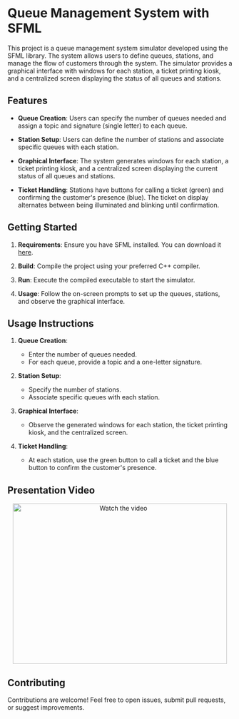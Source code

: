 # Queue Management System with SFML

This project is a queue management system simulator developed using the SFML library. The system allows users to define queues, stations, and manage the flow of customers through the system. The simulator provides a graphical interface with windows for each station, a ticket printing kiosk, and a centralized screen displaying the status of all queues and stations.

## Features

- **Queue Creation**: Users can specify the number of queues needed and assign a topic and signature (single letter) to each queue.

- **Station Setup**: Users can define the number of stations and associate specific queues with each station.

- **Graphical Interface**: The system generates windows for each station, a ticket printing kiosk, and a centralized screen displaying the current status of all queues and stations.

- **Ticket Handling**: Stations have buttons for calling a ticket (green) and confirming the customer's presence (blue). The ticket on display alternates between being illuminated and blinking until confirmation.

## Getting Started

1. **Requirements**: Ensure you have SFML installed. You can download it [here](https://www.sfml-dev.org/download.php).

2. **Build**: Compile the project using your preferred C++ compiler.

3. **Run**: Execute the compiled executable to start the simulator.

4. **Usage**: Follow the on-screen prompts to set up the queues, stations, and observe the graphical interface.

## Usage Instructions

1. **Queue Creation**:
   - Enter the number of queues needed.
   - For each queue, provide a topic and a one-letter signature.

2. **Station Setup**:
   - Specify the number of stations.
   - Associate specific queues with each station.

3. **Graphical Interface**:
   - Observe the generated windows for each station, the ticket printing kiosk, and the centralized screen.

4. **Ticket Handling**:
   - At each station, use the green button to call a ticket and the blue button to confirm the customer's presence.

## Presentation Video

<div align="center">
  <a href="https://www.youtube.com/watch?v=-F0IpD7jhmM">
    <img src="https://img.youtube.com/vi/-F0IpD7jhmM/0.jpg" alt="Watch the video" width="480" height="360">
  </a>
</div>

## Contributing

Contributions are welcome! Feel free to open issues, submit pull requests, or suggest improvements.
